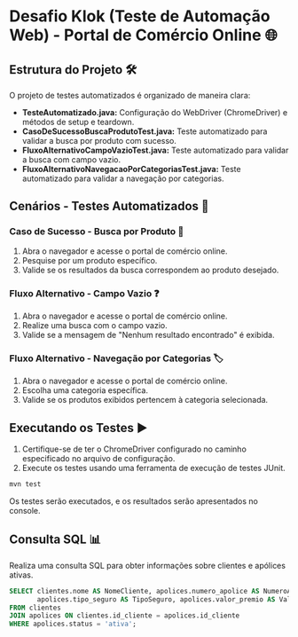 # Desafio Klok (Teste de Automação Web) - Portal de Comércio Online 🌐

## Estrutura do Projeto 🛠️

O projeto de testes automatizados é organizado de maneira clara:

- **TesteAutomatizado.java:** Configuração do WebDriver (ChromeDriver) e métodos de setup e teardown.
- **CasoDeSucessoBuscaProdutoTest.java:** Teste automatizado para validar a busca por produto com sucesso.
- **FluxoAlternativoCampoVazioTest.java:** Teste automatizado para validar a busca com campo vazio.
- **FluxoAlternativoNavegacaoPorCategoriasTest.java:** Teste automatizado para validar a navegação por categorias.

## Cenários - Testes Automatizados 🚀

### Caso de Sucesso - Busca por Produto 🎯

1. Abra o navegador e acesse o portal de comércio online.
2. Pesquise por um produto específico.
3. Valide se os resultados da busca correspondem ao produto desejado.

### Fluxo Alternativo - Campo Vazio ❓

1. Abra o navegador e acesse o portal de comércio online.
2. Realize uma busca com o campo vazio.
3. Valide se a mensagem de "Nenhum resultado encontrado" é exibida.

### Fluxo Alternativo - Navegação por Categorias 🏷️

1. Abra o navegador e acesse o portal de comércio online.
2. Escolha uma categoria específica.
3. Valide se os produtos exibidos pertencem à categoria selecionada.

## Executando os Testes ▶️

1. Certifique-se de ter o ChromeDriver configurado no caminho especificado no arquivo de configuração.
2. Execute os testes usando uma ferramenta de execução de testes JUnit.

```bash
mvn test
```

Os testes serão executados, e os resultados serão apresentados no console.

## Consulta SQL 📊

Realiza uma consulta SQL para obter informações sobre clientes e apólices ativas.

```sql
SELECT clientes.nome AS NomeCliente, apolices.numero_apolice AS NumeroApolice, 
       apolices.tipo_seguro AS TipoSeguro, apolices.valor_premio AS ValorPremio
FROM clientes
JOIN apolices ON clientes.id_cliente = apolices.id_cliente
WHERE apolices.status = 'ativa';
```

